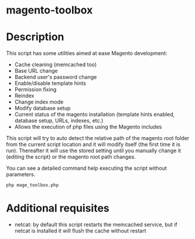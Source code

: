magento-toolbox
===============

# Description
This script has some utilities aimed at ease Magento development:
- Cache cleaning (memcached too)
- Base URL change
- Backend user's password change
- Enable/disable template hints
- Permission fixing
- Reindex
- Change index mode
- Modify database setup
- Current status of the magento installation (template hints enabled, database setup, URLs, indexes, etc.)
- Allows the execution of php files using the Magento includes
    
This script will try to auto detect the relative path of the magento root folder from the current script location
and it will modify itself (the first time it is run). Thereafter it will use the stored setting until you manually
change it (editing the script) or the magento root path changes.

You can see a detailed command help executing the script without parameters.

    php mage_toolbox.php

# Additional requisites
- netcat: by default this script restarts the memcached service, but if netcat is installed it will flush the cache without restart

